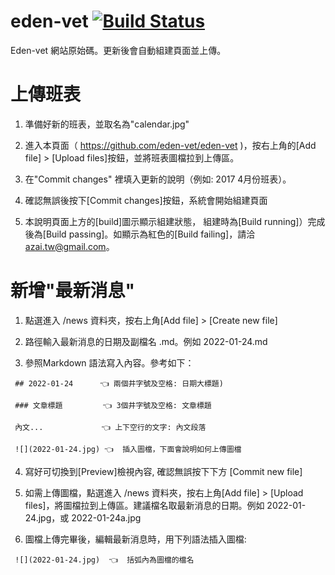 # eden-vet  [![Build Status](https://app.travis-ci.com/github/eden-vet/eden-vet)](https://travis-ci.com/eden-vet/eden-vet)


Eden-vet 網站原始碼。更新後會自動組建頁面並上傳。

上傳班表
=================
1. 準備好新的班表，並取名為"calendar.jpg"

2. 進入本頁面（ https://github.com/eden-vet/eden-vet )，按右上角的[Add file] > [Upload files]按鈕，並將班表圖檔拉到上傳區。

3. 在"Commit changes" 裡填入更新的說明（例如: 2017 4月份班表）。

4. 確認無誤後按下[Commit changes]按鈕，系統會開始組建頁面

5. 本說明頁面上方的[build]圖示顯示組建狀態， 組建時為[Build running]）完成後為[Build passing]。如顯示為紅色的[Build failing]，請洽 azai.tw@gmail.com。


新增"最新消息"
=================
1. 點選進入 /news 資料夾，按右上角[Add file] > [Create new file]

2. 路徑輸入最新消息的日期及副檔名 .md。例如 2022-01-24.md

3. 參照Markdown 語法寫入內容。參考如下：

```
 ## 2022-01-24      👈 兩個井字號及空格: 日期大標題)

 ### 文章標題         👈 3個井字號及空格: 文章標題

 內文...             👈 上下空行的文字: 內文段落

 ![](2022-01-24.jpg) 👈  插入圖檔，下面會說明如何上傳圖檔
```

4. 寫好可切換到[Preview]檢視內容, 確認無誤按下下方 [Commit new file]

5. 如需上傳圖檔，點選進入 /news 資料夾，按右上角[Add file] > [Upload files]，將圖檔拉到上傳區。建議檔名取最新消息的日期。例如 2022-01-24.jpg，或 2022-01-24a.jpg

6. 圖檔上傳完畢後，編輯最新消息時，用下列語法插入圖檔:
```
 ![](2022-01-24.jpg)  👈  括弧內為圖檔的檔名
```
